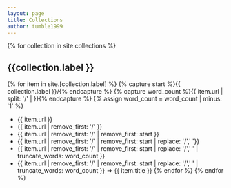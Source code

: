 ```yaml
---
layout: page
title: Collections
author: tumble1999
---
```


{% for collection in site.collections %}
## {{collection.label }}
{% for item in site.[collection.label] %}
{% capture start %}{{ collection.label }}/{% endcapture %}
{% capture word_count %}{{ item.url | split: '/' |  }}{% endcapture %}
{% assign word_count = word_count | minus: '1' %}
*  {{ item.url }} 
  *  {{ item.url | remove_first: '/' }}
  *  {{ item.url | remove_first: '/' | remove_first: start }}
  *  {{ item.url | remove_first: '/' | remove_first: start | replace: '/',' '}}
  *  {{ item.url | remove_first: '/' | remove_first: start | replace: '/',' ' | truncate_words: word_count }}
  *  {{ item.url | remove_first: '/' | remove_first: start | replace: '/',' ' | truncate_words: word_count }} => {{ item.title }}
{% endfor %}
{% endfor %}
